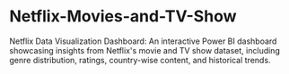 # Netflix-Movies-and-TV-Show
Netflix Data Visualization Dashboard: An interactive Power BI dashboard showcasing insights from Netflix's movie and TV show dataset, including genre distribution, ratings, country-wise content, and historical trends.
